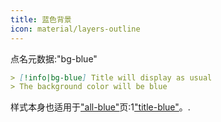 ```yaml
---
title: 蓝色背景
icon: material/layers-outline
---
```


点名元数据:"bg-blue"

```md
> [!info|bg-blue] Title will display as usual
> The background color will be blue
```

样式本身也适用于["all-blue"](../combined-styling/page-2.md)页:1["title-blue"](../title-styling/page-2.md)。.